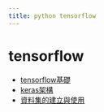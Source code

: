 ```yaml
---
title: python tensorflow
---
```

# tensorflow

+ [tensorflow基礎](basic)
+ [keras架構](keras)
+ [資料集的建立與使用](database)